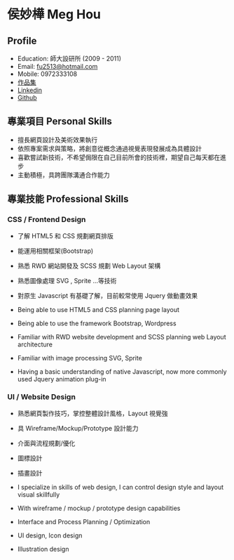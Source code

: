 # 侯妙樺 Meg Hou

## Profile
* Education: 師大設研所 (2009 - 2011)
* Email: fu2513@hotmail.com
* Mobile: 0972333108
*  <a href="https://miaohou.github.io/miao/" target="_blank">作品集</a>
*  <a href="https://www.linkedin.com/in/miao-hua-hou-04280b119/" target="_blank">Linkedin</a>
*  <a href="https://github.com/miaohou" target="_blank">Github</a>

## 專業項目 Personal Skills
* 擅長網頁設計及美術效果執行
* 依照專案需求與策略，將創意從概念通過視覺表現發展成為具體設計
* 喜歡嘗試新技術，不希望侷限在自己目前所會的技術裡，期望自己每天都在進步
* 主動積極，具跨團隊溝通合作能力


## 專業技能 Professional Skills
### CSS / Frontend Design 
* 了解 HTML5 和 CSS 規劃網頁排版
* 能運用相關框架(Bootstrap)
* 熟悉 RWD 網站開發及 SCSS 規劃 Web Layout 架構
* 熟悉圖像處理 SVG , Sprite ...等技術
* 對原生 Javascript 有基礎了解，目前較常使用 Jquery 做動畫效果

* Being able to use HTML5 and CSS planning page layout
* Being able to use the framework Bootstrap, Wordpress
* Familiar with RWD website development and SCSS planning web Layout architecture
* Familiar with image processing SVG, Sprite
* Having a basic understanding of native Javascript, now more commonly used Jquery animation plug-in

### UI / Website Design 
* 熟悉網頁製作技巧，掌控整體設計風格，Layout 視覺強
* 具 Wireframe/Mockup/Prototype 設計能力
* 介面與流程規劃/優化
* 圖標設計 
* 插畫設計

* I specialize in skills of web design, I can control design style and layout visual skillfully
* With wireframe / mockup / prototype design capabilities
* Interface and Process Planning / Optimization
* UI design, Icon design
* Illustration design

